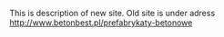 This is description of new site. Old site is under adress
http://www.betonbest.pl/prefabrykaty-betonowe
